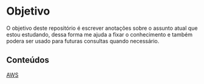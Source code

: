 # Objetivo

O objetivo deste repositório é escrever anotações sobre o assunto atual que estou estudando, dessa forma me ajuda a fixar o conhecimento e também podera ser usado para futuras consultas quando necessário.

## Conteúdos

[AWS](./AWS/README.md)
